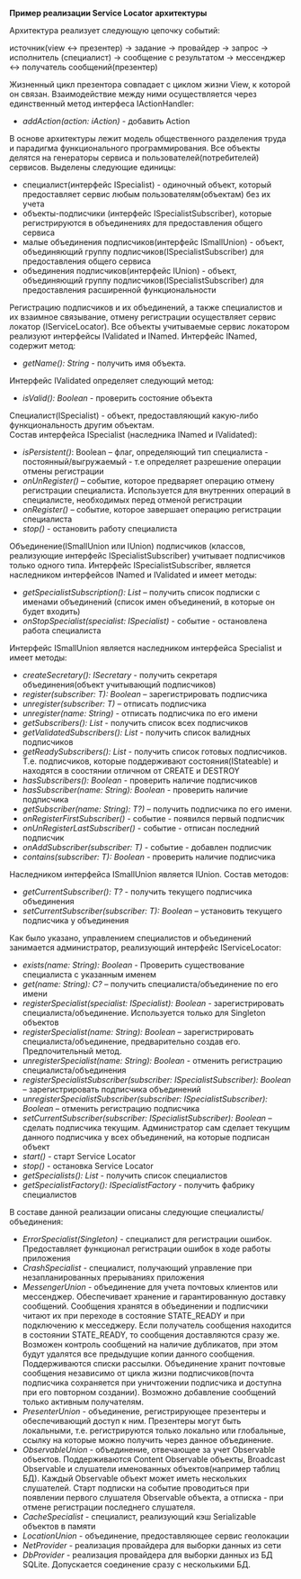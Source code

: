 **Пример реализации Service Locator архитектуры**

Архитектура реализует следующую цепочку событий:

источник(view <-> презентер) -> задание -> провайдер -> запрос -> исполнитель (специалист) -> сообщение с результатом -> мессенджер <-> получатель сообщений(презентер)

Жизненный цикл презентора совпадает с циклом жизни View, к которой он связан. Взаимодействие 
между ними осуществляется через единственный метод интерфеса IActionHandler:

- *addAction(action: iAction)* - добавить Action 

В основе архитектуры лежит модель общественного разделения труда и парадигма функционального программирования. Все объекты делятся на генераторы сервиса и пользователей(потребителей) сервисов. Выделены следующие единицы:
- специалист(интерфейс ISpecialist) - одиночный объект, который предоставляет сервис любым пользователям(объектам) без их учета
- объекты-подписчики (интерфейс ISpecialistSubscriber), которые регистрируются в объединениях для предоставления общего сервиса
- малые объединения подписчиков(интерфейс ISmallUnion) - объект, объединяющий группу подписчиков(ISpecialistSubscriber) для предоставления общего сервиса
- объединения подписчиков(интерфейс IUnion) - объект, объединяющий группу подписчиков(ISpecialistSubscriber) для предоставления расширенной функциональности

Регистрацию подписчиков и их объединений, а также специалистов и их взаимное связывание, отмену регистрации осуществляет сервис локатор (IServiceLocator).
Все объекты учитываемые сервис локатором реализуют интерфейсы IValidated и INamed. Интерфейс INamed, содержит метод:

- *getName(): String* - получить имя объекта.

Интерфейс IValidated определяет следующий метод:

- *isValid(): Boolean* - проверить состояние объекта

Специалист(ISpecialist) - объект, предоставляющий какую-либо функциональность другим объектам.  
Состав интерфейса ISpecialist (наследника INamed и IValidated):
- *isPersistent()*: Boolean – флаг, определяющий тип специалиста - постоянный/выгружаемый - т.е определяет разрешение операции отмены регистрации
- *onUnRegister()* – событие, которое предваряет операцию отмену регистрации 
	специалиста. Используется для внутренних операций в специалисте, необходимых перед отменой 
	регистрации
- *onRegister()* – событие, которое завершает операцию регистрации специалиста
- *stop()* - остановить работу специалиста

Объединение(ISmallUnion или IUnion) подписчиков (классов, реализующие интерфейс ISpecialistSubscriber) учитывает подписчиков только одного типа. Интерфейс ISpecialistSubscriber, является наследником интерфейсов INamed и IValidated и имеет методы:
- *getSpecialistSubscription(): List<String>* – получить список подписки с именами объединений (список имен объединений, в которые он будет входить)
- *onStopSpecialist(specialist: ISpecialist)* - событие - остановлена работа специалиста

Интерфейс ISmallUnion является наследником интерфейса Specialist и имеет методы:
- *createSecretary(): ISecretary<T>* - получить секретаря объединения(объект учитывающий подписчиков)
- *register(subscriber: T): Boolean* – зарегистрировать подписчика
- *unregister(subscriber: T)* – отписать подписчика
- *unregister(name: String)* - отписать подписчика по его имени
- *getSubscribers(): List<T>* - получить список всех подписчиков
- *getValidatedSubscribers(): List<T>* - получить список валидных подписчиков
- *getReadySubscribers(): List<T>* - получить список готовых подписчиков. Т.е. подписчиков, которые поддерживают состояния(IStateable) и находятся в соостянии отличном от CREATE и DESTROY
- *hasSubscribers(): Boolean* - проверить наличие подписчиков
- *hasSubscriber(name: String): Boolean* - проверить наличие подписчика
- *getSubscriber(name: String): T?)* – получить подписчика по его имени.
- *onRegisterFirstSubscriber()* - событие - появился первый подписчик
- *onUnRegisterLastSubscriber()* - событие - отписан последний подписчик
- *onAddSubscriber(subscriber: T)* - событие - добавлен подписчик
- *contains(subscriber: T): Boolean* - проверить наличие подписчика

Наследником интерфейса ISmallUnion является IUnion. Состав методов:
- *getCurrentSubscriber(): T?* - получить текущего подписчика объединения 
- *setCurrentSubscriber(subscriber: T): Boolean* – установить текущего подписчика у объединения

Как было указано, управлением специалистов и объединений занимается администратор, 
реализующий интерфейс IServiceLocator:
- *exists(name: String): Boolean* - Проверить существование специалиста с указанным именем
- *<C : ISpecialist> get(name: String): C?* – получить специалиста/объединение по его имени
- *registerSpecialist(specialist: ISpecialist): Boolean* - зарегистрировать специалиста/объединение. Используется только 
	для Singleton объектов
- *registerSpecialist(name: String): Boolean* – зарегистрировать специалиста/объединение, предварительно создав 
	его. Предпочительный метод.
- *unregisterSpecialist(name: String): Boolean* - отменить регистрацию специалиста/объединения
- *registerSpecialistSubscriber(subscriber: ISpecialistSubscriber): Boolean* – зарегистрировать подписчика объединений
- *unregisterSpecialistSubscriber(subscriber: ISpecialistSubscriber): Boolean* – отменить регистрацию подписчика
- *setCurrentSubscriber(subscriber: ISpecialistSubscriber): Boolean* – сделать подписчика текущим. Администратор сам 
	сделает текущим данного подписчика у всех объединений, на которые подписан объект
- *start()* - старт Service Locator
- *stop()* - остановка Service Locator
- *getSpecialists(): List<ISpecialist>* - получить список специалистов
- *getSpecialistFactory(): ISpecialistFactory* - получить фабрику специалистов

В составе данной реализации описаны следующие специалисты/объединения:
- *ErrorSpecialist(Singleton)* - специалист для регистрации ошибок. Предоставляет функционал регистрации ошибок в ходе работы приложения
- *CrashSpecialist* - специалист, получающий управление при незапланированных прерываниях приложения
- *MessengerUnion* - объединение для учета почтовых клиентов или мессенджер. Обеспечивает хранение и гарантированную доставку сообщений. Сообщения хранятся в объединении и подписчики читают их при переходе в состояние STATE_READY и при подключению к месседжеру. Если получатель сообщения находится в состоянии STATE_READY, то сообщения доставляются сразу же. Возможен контроль сообщений на наличие дубликатов, при этом будут удалятся все предыдущие копии данного сообщения. Поддерживаются списки рассылки. Объединение хранит почтовые сообщения независимо от цикла жизни подписчиков(почта подписчика сохраняется при уничтожении подписчика и доступна при его повторном создании). Возможно добавление сообщений только активным получателям.
- *PresenterUnion* - объединение, регистрирующее презентеры и обеспечивающий доступ к ним. Презентеры могут быть локальными,   т.е. регистрируются только локально или глобальные, ссылку на которые можно получить через данное объединение. 
- *ObservableUnion* - объединение, отвечающее за учет Observable объектов. Поддерживаются Content Observable объекты, Broadcast Observable и слушатели именованных объектов(например таблиц БД). Каждый Observable объект может иметь нескольких слушателей. Старт подписки на событие проводиться при появлении первого слушателя Observable объекта, а отписка - при отмене регистрации последнего слушателя. 
- *CacheSpecialist* - специалист, реализующий кэш Serializable объектов в памяти
- *LocationUnion* - объединение, предоставляющее сервис геолокации
- *NetProvider* - реализация провайдера для выборки данных из сети
- *DbProvider* - реализация провайдера для выборки данных из БД SQLite. Допускается соединение сразу с несколькими БД.
